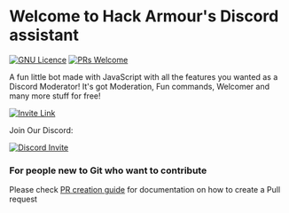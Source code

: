 # Welcome to Hack Armour's Discord assistant

[![GNU Licence](https://img.shields.io/badge/license-GPLv3-blue.svg?style=flat-square)](https://www.gnu.org/licenses/gpl-3.0.en.html)
[![PRs Welcome](https://img.shields.io/badge/PRs-welcome-brightgreen.svg?style=flat-square)](http://makeapullrequest.com)

A fun little bot made with JavaScript with all the features you wanted as a Discord Moderator! It's got Moderation, Fun commands, Welcomer and many more stuff for free!

[![Invite Link](https://img.shields.io/badge/Invite-Discord_Assistant-blue.svg?style=flat)](https://assistant.hackarmour.tech/)

Join Our Discord: 

[![Discord Invite](https://img.shields.io/badge/Discord-hackarmour-red.svg?style=flat&logo=discord)](https://discord.gg/mxHtj8q3c4)

### For people new to Git who want to contribute

Please check [PR creation guide](https://makeapullrequest.com) for documentation on how to create a Pull request
